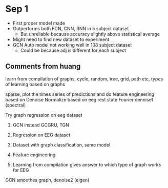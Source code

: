 # Sep 1
 - First proper model made
 - Outperforms both FCN, CNN, RNN in 5 subject dataset
   - But unreliable because accuracy slightly above statistical average
 - Might need to find new dataset to experiment
 - GCN Auto model not working well in 108 subject dataset
   - Could be because adj is different for each subject



## Comments from huang
learn from compilation of graphs, cycle, random, tree, grid, path etc, types of learning based on graphs

sparse, plot the times series of predictions and do feature engineering based on
    Denoise 
    Normalize based on eeg rest state
    Fourier denoise1 (spectral)

Try graph regression on eeg dataset

1. GCN instead GCGRU, TGN
2. Regression on EEG dataset

3. Dataset with graph classification, same model 
4. Feature engineering
5. Learning from compilation gives answer to which type of graph works for EEG


GCN smoothes graph, denoise2 (eigen)

